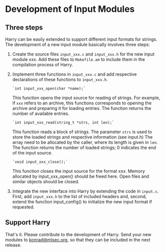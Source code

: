 Development of Input Modules
==

Three steps
--

Harry can be easily extended to support different input formats for strings. 
The development of a new input module basically involves three steps:
  
1. Create the source files `input_xxx.c` and `input_xxx.h` for the
   new input module xxx. Add these files to `Makefile.am` to include them in
   the compilation process of Harry.
  
2. Implement three functions in `input_xxx.c` and add respective
   declarations of these functions to `input_xxx.h`.
           
       `int input_xxx_open(char *name);`
     
   This function opens the input source for reading of strings. For example,
   if `xxx` refers to an archive, this functions corresponds to opening the
   archive and preparing it for loading entries.  The function returns the
   number of available entries.
     
       `int input_xxx_read(string_t *strs, int len);`
     
   This function reads a block of strings. The parameter `strs` is used to
   store the loaded strings and respective information (see input.h) The
   array need to be allocated by the caller, where its length is given in
   `len`.  The function returns the number of loaded strings; 0 indicates
   the end of the input source.
       
       `void input_xxx_close();`
     
   This function closes the input source for the format xxx. Memory
   allocated by input_xxx_open() should be freed here.  Open files and
   similar objects should be closed.
       
3. Integrate the new interface into Harry by extending the code in
   `input.c`.  First, add `input_xxx.h` to the list of included headers and,
   second, extend the function input_config() to initialize the new input
   format if requested.

Support Harry
--
     
That's it. Please contribute to the development of Harry. Send your new
modules to konrad@mlsec.org, so that they can be included in the next
release.
  
